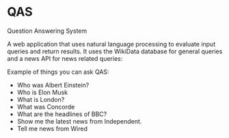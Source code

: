 # QAS
Question Answering System

A web application that uses natural language processing to evaluate input queries and return results. It uses the WikiData database for general queries and a news API for news related queries:

Example of things you can ask QAS:
- Who was Albert Einstein?
- Who is Elon Musk
- What is London?
- What was Concorde
- What are the headlines of BBC?
- Show me the latest news from Independent.
- Tell me news from Wired
